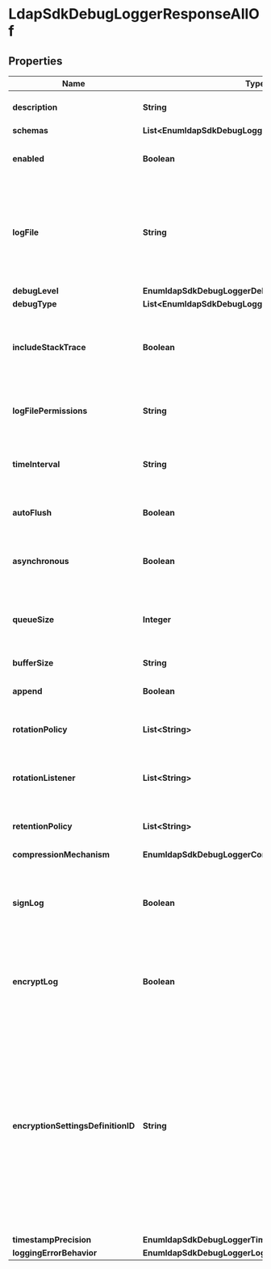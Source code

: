 

# LdapSdkDebugLoggerResponseAllOf


## Properties

| Name | Type | Description | Notes |
|------------ | ------------- | ------------- | -------------|
|**description** | **String** | A description for this LDAP SDK Debug Logger |  [optional] |
|**schemas** | **List&lt;EnumldapSdkDebugLoggerSchemaUrn&gt;** |  |  [optional] |
|**enabled** | **Boolean** | Indicates whether this LDAP SDK Debug Logger is enabled. |  [optional] |
|**logFile** | **String** | The path and base name of the file to use for log files generated by this LDAP SDK Debug Logger. The path may be either absolute or relative to the server root. |  [optional] |
|**debugLevel** | **EnumldapSdkDebugLoggerDebugLevelProp** |  |  [optional] |
|**debugType** | **List&lt;EnumldapSdkDebugLoggerDebugTypeProp&gt;** |  |  [optional] |
|**includeStackTrace** | **Boolean** | Indicates whether a stack trace of the thread which called the debug method should be included in debug log messages. |  [optional] |
|**logFilePermissions** | **String** | The UNIX permissions of the log files created by this LDAP SDK Debug Logger. |  [optional] |
|**timeInterval** | **String** | Specifies the interval at which to check whether the log files need to be rotated. |  [optional] |
|**autoFlush** | **Boolean** | Specifies whether to flush the writer after every log record. |  [optional] |
|**asynchronous** | **Boolean** | Indicates whether the LDAP SDK Debug Logger will publish records asynchronously. |  [optional] |
|**queueSize** | **Integer** | The maximum number of log records that can be stored in the asynchronous queue. |  [optional] |
|**bufferSize** | **String** | Specifies the log file buffer size. |  [optional] |
|**append** | **Boolean** | Specifies whether to append to existing log files. |  [optional] |
|**rotationPolicy** | **List&lt;String&gt;** | The rotation policy to use for the LDAP SDK Debug Logger . |  [optional] |
|**rotationListener** | **List&lt;String&gt;** | A listener that should be notified whenever a log file is rotated out of service. |  [optional] |
|**retentionPolicy** | **List&lt;String&gt;** | The retention policy to use for the LDAP SDK Debug Logger . |  [optional] |
|**compressionMechanism** | **EnumldapSdkDebugLoggerCompressionMechanismProp** |  |  [optional] |
|**signLog** | **Boolean** | Indicates whether the log should be cryptographically signed so that the log content cannot be altered in an undetectable manner. |  [optional] |
|**encryptLog** | **Boolean** | Indicates whether log files should be encrypted so that their content is not available to unauthorized users. |  [optional] |
|**encryptionSettingsDefinitionID** | **String** | Specifies the ID of the encryption settings definition that should be used to encrypt the data. If this is not provided, the server&#39;s preferred encryption settings definition will be used. The \&quot;encryption-settings list\&quot; command can be used to obtain a list of the encryption settings definitions available in the server. |  [optional] |
|**timestampPrecision** | **EnumldapSdkDebugLoggerTimestampPrecisionProp** |  |  [optional] |
|**loggingErrorBehavior** | **EnumldapSdkDebugLoggerLoggingErrorBehaviorProp** |  |  [optional] |



